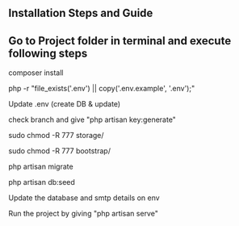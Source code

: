 ## Installation Steps and Guide

## Go to Project folder in terminal and execute following steps

composer install

php -r "file_exists('.env') || copy('.env.example', '.env');"

Update .env (create DB & update)

check branch and give "php artisan key:generate"

sudo chmod -R 777 storage/

sudo chmod -R 777 bootstrap/

php artisan migrate

php artisan db:seed

Update the database and smtp details on env

Run the project by giving "php artisan serve"